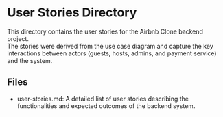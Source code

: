 # User Stories Directory

This directory contains the user stories for the Airbnb Clone backend project.  
The stories were derived from the use case diagram and capture the key interactions between actors (guests, hosts, admins, and payment service) and the system.

## Files
- user-stories.md: A detailed list of user stories describing the functionalities and expected outcomes of the backend system.
